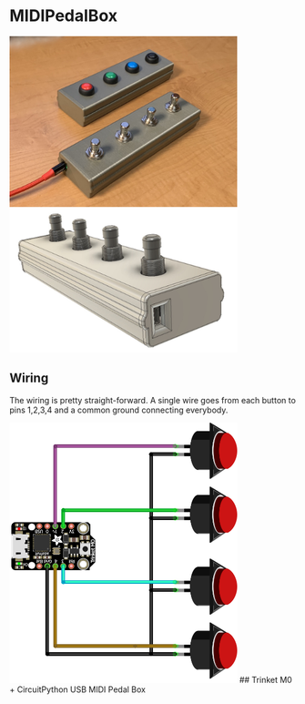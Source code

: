# MIDIPedalBox

<img src="./docs/pedalbox-pic1.jpg" width="400"><img src="./docs/pedalbox-render.jpg" width="400">

## Wiring  

The wiring is pretty straight-forward. A single wire goes from each button to pins 1,2,3,4 and a common ground connecting everybody.

<img width=400 src="./docs/pedalbox_wiring.png">
## Trinket M0 + CircuitPython USB MIDI Pedal Box
